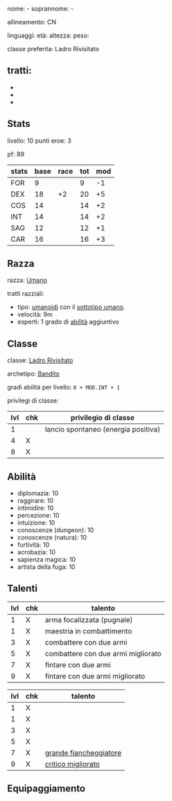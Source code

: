 nome: -
soprannome: -

allineamento: CN

linguaggi: 
età: 
altezza: 
peso: 

classe preferita: Ladro Rivisitato

tratti:
 - 
 - 
 - 
 - 

## Stats

livello: 10
punti eroe: 3

pf: 89

| stats | base | race | tot | mod |
| ----- | ---- | ---- | --- | --- |
| FOR   | 9    |      | 9   | -1  |
| DEX   | 18   | +2   | 20  | +5  |
| COS   | 14   |      | 14  | +2  |
| INT   | 14   |      | 14  | +2  |
| SAG   | 12   |      | 12  | +1  |
| CAR   | 16   |      | 16  | +3  |

## Razza

razza: [Umano]()

tratti razziali:
 - tipo: [umanoidi](https://golarion.altervista.org/wiki/Razze/Qualit%C3%A0#Umanoide_\(0_PR\) "Razze/Qualità") con il [sottotipo umano](https://golarion.altervista.org/wiki/Sottotipo_Umano "Sottotipo Umano").
 - velocità: 9m
 - esperti: 1 grado di [abilità](https://golarion.altervista.org/wiki/Abilit%C3%A0 "Abilità") aggiuntivo

## Classe

classe: [Ladro Rivisitato]()

archetipo: [Bandito](https://golarion.altervista.org/wiki/Ladro/Archetipi#Bandito)

gradi abilità per livello: `8 + MOD.INT + 1`

privilegi di classe:

| lvl | chk | privilegio di classe                |
| --- | --- | ----------------------------------- |
| 1   |     | lancio spontaneo (energia positiva) |
| 4   | X   |                                     |
| 8   | X   |                                     |

## Abilità
 - diplomazia: 10
 - raggirare: 10
 - intimidire: 10
 - percezione: 10
 - intuizione: 10
 - conoscenze (dungeon): 10
 - conoscenze (natura): 10
 - furtività: 10
 - acrobazia: 10
 - sapienza magica: 10
 - artista della fuga: 10

## Talenti

| lvl | chk | talento                            |
| --- | --- | ---------------------------------- |
| 1   | X   | arma focalizzata (pugnale)         |
| 1   | X   | maestria in combattimento          |
| 3   | X   | combattere con due armi            |
| 5   | X   | combattere con due armi migliorato |
| 7   | X   | fintare con due armi               |
| 9   | X   | fintare con due armi migliorato    |

| lvl | chk | talento                                                                               |
| --- | --- | ------------------------------------------------------------------------------------- |
| 1   | X   |                                                                                       |
| 1   | X   |                                                                                       |
| 3   | X   |                                                                                       |
| 5   | X   |                                                                                       |
| 7   | X   | [grande fiancheggiatore](https://golarion.altervista.org/wiki/Grande_Fiancheggiatore) |
| 9   | X   | [critico migliorato](https://golarion.altervista.org/wiki/Critico_Migliorato)         |

## Equipaggiamento

